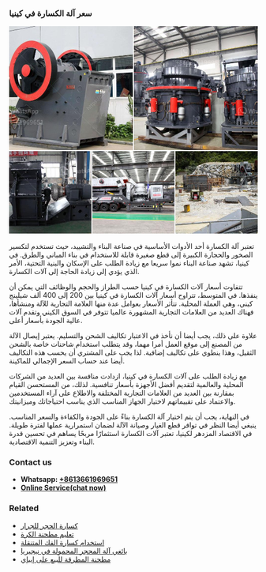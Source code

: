 <h3>سعر آلة الكسارة في كينيا</h3><img src='1701850952.jpg' alt=''><p>تعتبر آلة الكسارة أحد الأدوات الأساسية في صناعة البناء والتشييد، حيث تستخدم لتكسير الصخور والحجارة الكبيرة إلى قطع صغيرة قابلة للاستخدام في بناء المباني والطرق. في كينيا، تشهد صناعة البناء نموا سريعا مع زيادة الطلب على الإسكان والبنية التحتية، الأمر الذي يؤدي إلى زيادة الحاجة إلى آلات الكسارة.</p><p>تتفاوت أسعار آلات الكسارة في كينيا حسب الطراز والحجم والوظائف التي يمكن أن ينفذها. في المتوسط، تتراوح أسعار آلات الكسارة في كينيا بين 200 إلى 400 ألف شيلينج كيني، وهي العملة المحلية. تتأثر الأسعار بعوامل عدة منها العلامة التجارية للآلة ومنشأها، فهناك العديد من العلامات التجارية المشهورة عالميا تتوفر في السوق الكيني وتقدم آلات عالية الجودة بأسعار أعلى.</p><p>علاوة على ذلك، يجب أيضا أن نأخذ في الاعتبار تكاليف الشحن والتسليم. يعتبر إيصال الآلة من المصنع إلى موقع العمل أمرا مهما، وقد يتطلب استخدام شاحنات خاصة بالشحن الثقيل، وهذا ينطوي على تكاليف إضافية. لذا يجب على المشتري أن يحسب هذه التكاليف أيضا عند حساب السعر الإجمالي للماكينة.</p><p>مع زيادة الطلب على آلات الكسارة في كينيا، ازدادت منافسة بين العديد من الشركات المحلية والعالمية لتقديم أفضل الأجهزة بأسعار تنافسية. لذلك، من المستحسن القيام بمقارنة بين العديد من العلامات التجارية المختلفة والاطلاع على آراء المستخدمين والاعتماد على تقييماتهم لاختيار الجهاز المناسب الذي يناسب احتياجاتك وميزانيتك.</p><p>في النهاية، يجب أن يتم اختيار آلة الكسارة بناءً على الجودة والكفاءة والسعر المناسب. ينبغي أيضا النظر في توافر قطع الغيار وصيانة الآلة لضمان استمرارية عملها لفترة طويلة. في الاقتصاد المزدهر لكينيا، تعتبر آلات الكسارة استثمارًا مربحًا يساهم في تحسين قدرة البناء وتعزيز التنمية الاقتصادية.</p><h3>Contact us</h3><ul><li><strong>Whatsapp:&nbsp;<a href="https://wa.me/8613661969651">+8613661969651</a></strong></li><li><a href="https://swt.shibang-china.com/?git&amp;zhl&amp;سعر آلة الكسارة في كينيا"><strong>Online Service(chat now)</strong></a></li></ul><h3>Related</h3><ul><li><a href='كسارة الحجر للجرار.md'>كسارة الحجر للجرار</a></li><li><a href='تعليم مطحنة الكرة.md'>تعليم مطحنة الكرة</a></li><li><a href='استخدام كسارة الفك المتنقلة.md'>استخدام كسارة الفك المتنقلة</a></li><li><a href='بائعي آلة المحجر المحمولة في نيجيريا.md'>بائعي آلة المحجر المحمولة في نيجيريا</a></li><li><a href='مطحنة المطرقة للبيع على إيباي.md'>مطحنة المطرقة للبيع على إيباي</a></li></ul>